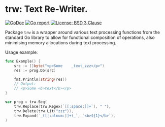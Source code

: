 # trw: Text Re-Writer.

[![GoDoc](https://godoc.org/github.com/maxim2266/trw?status.svg)](https://godoc.org/github.com/maxim2266/trw)
[![Go report](http://goreportcard.com/badge/maxim2266/trw)](http://goreportcard.com/report/maxim2266/trw)
[![License: BSD 3 Clause](https://img.shields.io/badge/License-BSD_3--Clause-yellow.svg)](https://opensource.org/licenses/BSD-3-Clause)

Package `trw` is a wrapper around various text processing functions from the
standard Go library to allow for functional composition of operations, also
minimising memory allocations during text processing.

Usage example:
```Go
func Example() {
	src := []byte("<p>Some    _text_zzz</p>")
	res := prog.Do(src)

	fmt.Println(string(res))
	// Output:
	// <p>Some <b>text</b></p>
}

var prog = trw.Seq(
	trw.Replace(trw.Regex(`[[:space:]]+`), " "),
	trw.Delete(trw.Lit("zzz")),
	trw.Expand(`_([[:alnum:]]+)_`, `<b>${1}</b>`),
)
```
